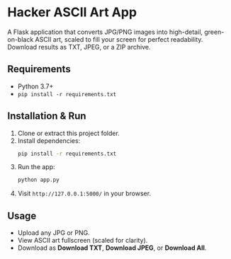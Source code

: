 # Hacker ASCII Art App

A Flask application that converts JPG/PNG images into high-detail, green-on-black ASCII art, scaled to fill your screen for perfect readability. Download results as TXT, JPEG, or a ZIP archive.

## Requirements

- Python 3.7+
- `pip install -r requirements.txt`

## Installation & Run

1. Clone or extract this project folder.
2. Install dependencies:
   ```bash
   pip install -r requirements.txt
   ```
3. Run the app:
   ```bash
   python app.py
   ```
4. Visit `http://127.0.0.1:5000/` in your browser.

## Usage

- Upload any JPG or PNG.
- View ASCII art fullscreen (scaled for clarity).
- Download as **Download TXT**, **Download JPEG**, or **Download All**.
